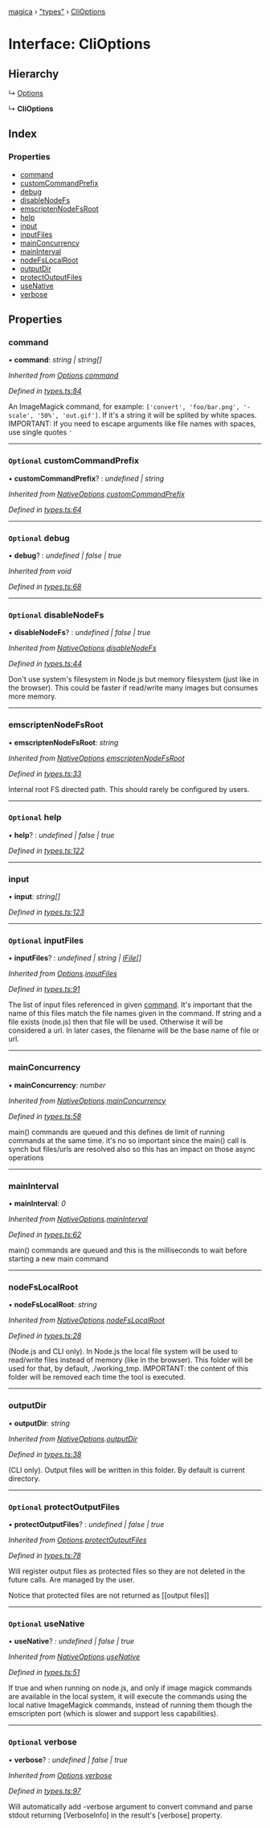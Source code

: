 [magica](../README.md) › ["types"](../modules/_types_.md) › [CliOptions](_types_.clioptions.md)

# Interface: CliOptions

## Hierarchy

  ↳ [Options](_types_.options.md)

  ↳ **CliOptions**

## Index

### Properties

* [command](_types_.clioptions.md#command)
* [customCommandPrefix](_types_.clioptions.md#optional-customcommandprefix)
* [debug](_types_.clioptions.md#optional-debug)
* [disableNodeFs](_types_.clioptions.md#optional-disablenodefs)
* [emscriptenNodeFsRoot](_types_.clioptions.md#emscriptennodefsroot)
* [help](_types_.clioptions.md#optional-help)
* [input](_types_.clioptions.md#input)
* [inputFiles](_types_.clioptions.md#optional-inputfiles)
* [mainConcurrency](_types_.clioptions.md#mainconcurrency)
* [mainInterval](_types_.clioptions.md#maininterval)
* [nodeFsLocalRoot](_types_.clioptions.md#nodefslocalroot)
* [outputDir](_types_.clioptions.md#outputdir)
* [protectOutputFiles](_types_.clioptions.md#optional-protectoutputfiles)
* [useNative](_types_.clioptions.md#optional-usenative)
* [verbose](_types_.clioptions.md#optional-verbose)

## Properties

###  command

• **command**: *string | string[]*

*Inherited from [Options](_types_.options.md).[command](_types_.options.md#command)*

*Defined in [types.ts:84](https://github.com/cancerberoSgx/magica/blob/8fb28f9/src/types.ts#L84)*

An ImageMagick command, for example: `['convert', 'foo/bar.png', '-scale', '50%', 'out.gif']`. If it's a string it will be
splited by white spaces. IMPORTANT: If you need to escape arguments like file names with spaces, use single quotes `'`

___

### `Optional` customCommandPrefix

• **customCommandPrefix**? : *undefined | string*

*Inherited from [NativeOptions](_types_.nativeoptions.md).[customCommandPrefix](_types_.nativeoptions.md#optional-customcommandprefix)*

*Defined in [types.ts:64](https://github.com/cancerberoSgx/magica/blob/8fb28f9/src/types.ts#L64)*

___

### `Optional` debug

• **debug**? : *undefined | false | true*

*Inherited from void*

*Defined in [types.ts:68](https://github.com/cancerberoSgx/magica/blob/8fb28f9/src/types.ts#L68)*

___

### `Optional` disableNodeFs

• **disableNodeFs**? : *undefined | false | true*

*Inherited from [NativeOptions](_types_.nativeoptions.md).[disableNodeFs](_types_.nativeoptions.md#optional-disablenodefs)*

*Defined in [types.ts:44](https://github.com/cancerberoSgx/magica/blob/8fb28f9/src/types.ts#L44)*

Don't use system's filesystem in Node.js but memory filesystem (just like in the browser). This could be
faster if read/write many images but consumes more memory.

___

###  emscriptenNodeFsRoot

• **emscriptenNodeFsRoot**: *string*

*Inherited from [NativeOptions](_types_.nativeoptions.md).[emscriptenNodeFsRoot](_types_.nativeoptions.md#emscriptennodefsroot)*

*Defined in [types.ts:33](https://github.com/cancerberoSgx/magica/blob/8fb28f9/src/types.ts#L33)*

Internal root FS directed path. This should rarely be configured by users.

___

### `Optional` help

• **help**? : *undefined | false | true*

*Defined in [types.ts:122](https://github.com/cancerberoSgx/magica/blob/8fb28f9/src/types.ts#L122)*

___

###  input

• **input**: *string[]*

*Defined in [types.ts:123](https://github.com/cancerberoSgx/magica/blob/8fb28f9/src/types.ts#L123)*

___

### `Optional` inputFiles

• **inputFiles**? : *undefined | string | [IFile](_types_.ifile.md)[]*

*Inherited from [Options](_types_.options.md).[inputFiles](_types_.options.md#optional-inputfiles)*

*Defined in [types.ts:91](https://github.com/cancerberoSgx/magica/blob/8fb28f9/src/types.ts#L91)*

The list of input files referenced in given [command](_types_.clioptions.md#command). It's important that the name of this files match
the file names given in the command. If string and a file exists (node.js) then that file will be used.
Otherwise it will be considered a url. In later cases, the filename will be the base name of file or url.

___

###  mainConcurrency

• **mainConcurrency**: *number*

*Inherited from [NativeOptions](_types_.nativeoptions.md).[mainConcurrency](_types_.nativeoptions.md#mainconcurrency)*

*Defined in [types.ts:58](https://github.com/cancerberoSgx/magica/blob/8fb28f9/src/types.ts#L58)*

main() commands are queued and this defines de limit of running commands at the same time. it's no so
important since the main() call is synch but files/urls are resolved also so this has an impact on those
async operations

___

###  mainInterval

• **mainInterval**: *0*

*Inherited from [NativeOptions](_types_.nativeoptions.md).[mainInterval](_types_.nativeoptions.md#maininterval)*

*Defined in [types.ts:62](https://github.com/cancerberoSgx/magica/blob/8fb28f9/src/types.ts#L62)*

main() commands are queued and this is the milliseconds to wait before starting a new main command

___

###  nodeFsLocalRoot

• **nodeFsLocalRoot**: *string*

*Inherited from [NativeOptions](_types_.nativeoptions.md).[nodeFsLocalRoot](_types_.nativeoptions.md#nodefslocalroot)*

*Defined in [types.ts:28](https://github.com/cancerberoSgx/magica/blob/8fb28f9/src/types.ts#L28)*

(Node.js and CLI only). In Node.js the local file system will be used to read/write files instead of
memory (like in the browser). This folder will be used for that, by default, ./working_tmp. IMPORTANT:
the content of this folder will be removed each time the tool is executed.

___

###  outputDir

• **outputDir**: *string*

*Inherited from [NativeOptions](_types_.nativeoptions.md).[outputDir](_types_.nativeoptions.md#outputdir)*

*Defined in [types.ts:38](https://github.com/cancerberoSgx/magica/blob/8fb28f9/src/types.ts#L38)*

(CLI only). Output files will be written in this folder. By default is current directory.

___

### `Optional` protectOutputFiles

• **protectOutputFiles**? : *undefined | false | true*

*Inherited from [Options](_types_.options.md).[protectOutputFiles](_types_.options.md#optional-protectoutputfiles)*

*Defined in [types.ts:78](https://github.com/cancerberoSgx/magica/blob/8fb28f9/src/types.ts#L78)*

Will register output files as protected files so they are not deleted in the future calls. Are managed by
the user.

Notice that protected files are not returned as [[output files]]

___

### `Optional` useNative

• **useNative**? : *undefined | false | true*

*Inherited from [NativeOptions](_types_.nativeoptions.md).[useNative](_types_.nativeoptions.md#optional-usenative)*

*Defined in [types.ts:51](https://github.com/cancerberoSgx/magica/blob/8fb28f9/src/types.ts#L51)*

If true and when running on node.js, and only if image magick commands are available in the local system,
it will execute the commands using the local native ImageMagick commands, instead of running them though
the emscripten port (which is slower and support less capabilities).

___

### `Optional` verbose

• **verbose**? : *undefined | false | true*

*Inherited from [Options](_types_.options.md).[verbose](_types_.options.md#optional-verbose)*

*Defined in [types.ts:97](https://github.com/cancerberoSgx/magica/blob/8fb28f9/src/types.ts#L97)*

Will automatically add -verbose argument to convert command and parse stdout returning [VerboseInfo] in
the result's [verbose] property.

